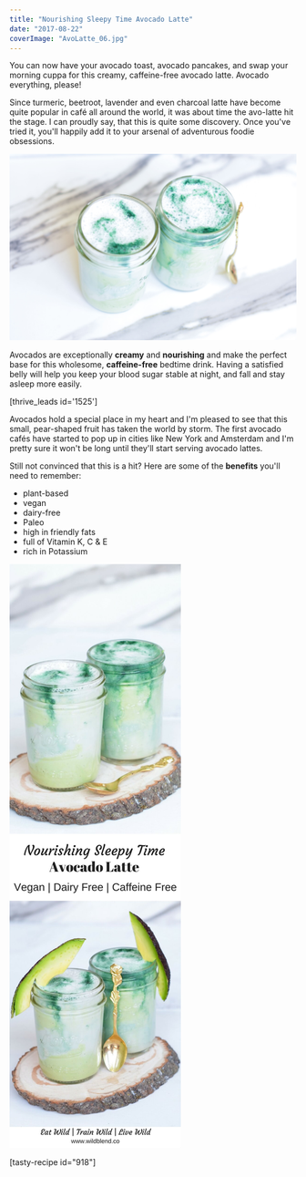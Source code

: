 ```yaml
---
title: "Nourishing Sleepy Time Avocado Latte"
date: "2017-08-22"
coverImage: "AvoLatte_06.jpg"
---
```


You can now have your avocado toast, avocado pancakes, and swap your morning cuppa for this creamy, caffeine-free avocado latte. Avocado everything, please!

Since turmeric, beetroot, lavender and even charcoal latte have become quite popular in café all around the world, it was about time the avo-latte hit the stage. I can proudly say, that this is quite some discovery. Once you've tried it, you'll happily add it to your arsenal of adventurous foodie obsessions.

![Avocado Latte in mason jar](images/AvoLatte_03.jpg)

Avocados are exceptionally **creamy** and **nourishing** and make the perfect base for this wholesome, **caffeine-free** bedtime drink. Having a satisfied belly will help you keep your blood sugar stable at night, and fall and stay asleep more easily.

\[thrive\_leads id='1525'\]

Avocados hold a special place in my heart and I'm pleased to see that this small, pear-shaped fruit has taken the world by storm. The first avocado cafés have started to pop up in cities like New York and Amsterdam and I'm pretty sure it won't be long until they'll start serving avocado lattes.

Still not convinced that this is a hit? Here are some of the **benefits** you'll need to remember:

- plant-based
- vegan
- dairy-free
- Paleo
- high in friendly fats
- full of Vitamin K, C & E
- rich in Potassium

![PIN Avocado Latte](images/PIN-Avocado-Latte.jpg)

\[tasty-recipe id="918"\]

